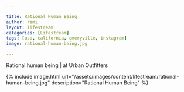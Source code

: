 ```yaml
---

title: Rational Human Being
author: rami
layout: lifestream 
categories: [Lifestream]
tags: [usa, california, emeryville, instagram]
image: rational-human-being.jpg

---
```


Rational human being | at Urban Outfitters

{% include image.html url="/assets/images/content/lifestream/rational-human-being.jpg" description="Rational Human Being" %}

